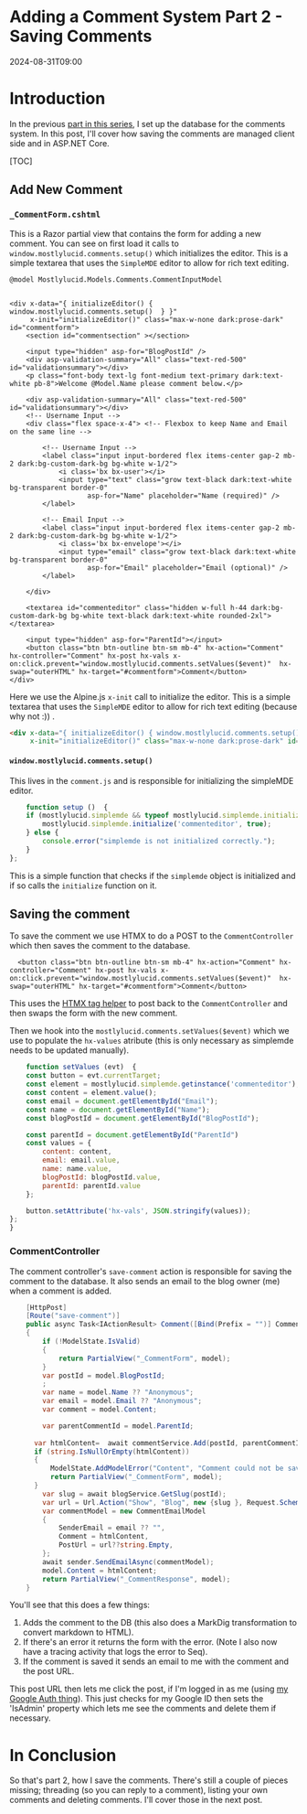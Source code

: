 ﻿# Adding a Comment System Part 2 - Saving Comments

<!--category-- ASP.NET, Alpine.js, HTMX  -->
<datetime class="hidden">2024-08-31T09:00</datetime>

# Introduction
In the previous [part in this series](/blog/addingacommentsystempt1), I set up the database for the comments system. In this post, I'll cover how saving the comments are managed client side and in ASP.NET Core.

[TOC]

## Add New Comment

### `_CommentForm.cshtml`
This is a Razor partial view that contains the form for adding a new comment. You can see on first load it calls to `window.mostlylucid.comments.setup()` which initializes the editor. This is a simple textarea that uses the `SimpleMDE` editor to allow for rich text editing.

```razor
@model Mostlylucid.Models.Comments.CommentInputModel

 
<div x-data="{ initializeEditor() { window.mostlylucid.comments.setup()  } }"
     x-init="initializeEditor()" class="max-w-none dark:prose-dark" id="commentform">
    <section id="commentsection" ></section>
    
    <input type="hidden" asp-for="BlogPostId" />
    <div asp-validation-summary="All" class="text-red-500" id="validationsummary"></div>
    <p class="font-body text-lg font-medium text-primary dark:text-white pb-8">Welcome @Model.Name please comment below.</p>
    
    <div asp-validation-summary="All" class="text-red-500" id="validationsummary"></div>
    <!-- Username Input -->
    <div class="flex space-x-4"> <!-- Flexbox to keep Name and Email on the same line -->

        <!-- Username Input -->
        <label class="input input-bordered flex items-center gap-2 mb-2 dark:bg-custom-dark-bg bg-white w-1/2">
            <i class='bx bx-user'></i>
            <input type="text" class="grow text-black dark:text-white bg-transparent border-0"
                   asp-for="Name" placeholder="Name (required)" />
        </label>

        <!-- Email Input -->
        <label class="input input-bordered flex items-center gap-2 mb-2 dark:bg-custom-dark-bg bg-white w-1/2">
            <i class='bx bx-envelope'></i>
            <input type="email" class="grow text-black dark:text-white bg-transparent border-0"
                   asp-for="Email" placeholder="Email (optional)" />
        </label>

    </div>

    <textarea id="commenteditor" class="hidden w-full h-44 dark:bg-custom-dark-bg bg-white text-black dark:text-white rounded-2xl"></textarea>

    <input type="hidden" asp-for="ParentId"></input>
    <button class="btn btn-outline btn-sm mb-4" hx-action="Comment" hx-controller="Comment" hx-post hx-vals x-on:click.prevent="window.mostlylucid.comments.setValues($event)"  hx-swap="outerHTML" hx-target="#commentform">Comment</button>
</div>
```

Here we use the Alpine.js `x-init` call to initialize the editor. This is a simple textarea that uses the `SimpleMDE` editor to allow for rich text editing (because why not :)) .

```html
<div x-data="{ initializeEditor() { window.mostlylucid.comments.setup()  } }"
     x-init="initializeEditor()" class="max-w-none dark:prose-dark" id="commentform">
```    

####  `window.mostlylucid.comments.setup()`
This lives in the `comment.js` and is responsible for initializing the simpleMDE editor. 

```javascript
    function setup ()  {
    if (mostlylucid.simplemde && typeof mostlylucid.simplemde.initialize === 'function') {
        mostlylucid.simplemde.initialize('commenteditor', true);
    } else {
        console.error("simplemde is not initialized correctly.");
    }
};
```

This is a simple function that checks if the `simplemde` object is initialized and if so calls the `initialize` function on it.

## Saving the comment
To save the comment we use HTMX to do a POST to the `CommentController` which then saves the comment to the database. 

```razor
  <button class="btn btn-outline btn-sm mb-4" hx-action="Comment" hx-controller="Comment" hx-post hx-vals x-on:click.prevent="window.mostlylucid.comments.setValues($event)"  hx-swap="outerHTML" hx-target="#commentform">Comment</button>
```
This uses the [HTMX tag helper](https://www.nuget.org/packages/Htmx.TagHelpers) to post back to the `CommentController` and then swaps the form with the new comment.

Then we hook into the `mostlylucid.comments.setValues($event)` which we use to populate the `hx-values` atribute (this is only necessary as simplemde needs to be updated manually). 

```javascript
    function setValues (evt)  {
    const button = evt.currentTarget;
    const element = mostlylucid.simplemde.getinstance('commenteditor');
    const content = element.value();
    const email = document.getElementById("Email");
    const name = document.getElementById("Name");
    const blogPostId = document.getElementById("BlogPostId");

    const parentId = document.getElementById("ParentId")
    const values = {
        content: content,
        email: email.value,
        name: name.value,
        blogPostId: blogPostId.value,
        parentId: parentId.value
    };

    button.setAttribute('hx-vals', JSON.stringify(values));
};
}
```

### CommentController 
The comment controller's `save-comment` action is responsible for saving the comment to the database. It also sends an email to the blog owner (me) when a comment is added.

```csharp
    [HttpPost]
    [Route("save-comment")]
    public async Task<IActionResult> Comment([Bind(Prefix = "")] CommentInputModel model )
    {
        if (!ModelState.IsValid)
        {
            return PartialView("_CommentForm", model);
        }
        var postId = model.BlogPostId;
        ;
        var name = model.Name ?? "Anonymous";
        var email = model.Email ?? "Anonymous";
        var comment = model.Content;

        var parentCommentId = model.ParentId;
        
      var htmlContent=  await commentService.Add(postId, parentCommentId, name, comment);
      if (string.IsNullOrEmpty(htmlContent))
      {
          ModelState.AddModelError("Content", "Comment could not be saved");
          return PartialView("_CommentForm", model);
      }
        var slug = await blogService.GetSlug(postId);
        var url = Url.Action("Show", "Blog", new {slug }, Request.Scheme);
        var commentModel = new CommentEmailModel
        {
            SenderEmail = email ?? "",
            Comment = htmlContent,
            PostUrl = url??string.Empty,
        };
        await sender.SendEmailAsync(commentModel);
        model.Content = htmlContent;
        return PartialView("_CommentResponse", model);
    }
```

You'll see that this does  a few things:
1. Adds the comment to the DB (this also does a MarkDig transformation to convert markdown to HTML).
2. If there's an error it returns the form with the error. (Note I also now have a tracing activity that logs the error to Seq).
3. If the comment is saved it sends an email to me with the comment and the post URL.

This post URL then lets me click the post, if I'm logged in as me (using [my Google Auth thing](/blog/addingidentityfreegoogleauth)). This just checks for my Google ID then sets the 'IsAdmin' property which lets me see the comments and delete them if necessary.

# In Conclusion
So that's part 2, how I save the comments. There's still a couple of pieces missing; threading (so you can reply to a comment), listing your own comments and deleting comments. I'll cover those in the next post.